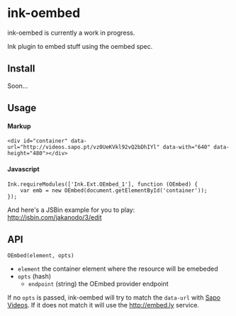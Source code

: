 # ink-oembed

ink-oembed is currently a work in progress.

Ink plugin to embed stuff using the oembed spec.

## Install

Soon...

## Usage

#### Markup

    <div id="container" data-url="http://videos.sapo.pt/vz0UeKVkl92vQ2bDhIYl" data-with="640" data-height="480"></div>

#### Javascript

    Ink.requireModules(['Ink.Ext.OEmbed_1'], function (OEmbed) {
        var emb = new OEmbed(document.getElementById('container'));
    });

And here's a JSBin example for you to play: http://jsbin.com/jakanodo/3/edit

## API

`OEmbed(element, opts)`

* `element` the container element where the resource will be emebeded
* `opts` (hash)
  *  `endpoint` (string) the OEmbed provider endpoint

If no `opts` is passed, ink-oembed will try to match the `data-url` with [Sapo Videos](http://videos.sapo.pt). If it does not match it will use the http://embed.ly service.
